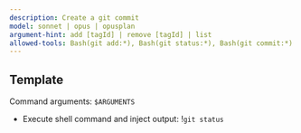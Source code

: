 ```yaml
---
description: Create a git commit
model: sonnet | opus | opusplan
argument-hint: add [tagId] | remove [tagId] | list
allowed-tools: Bash(git add:*), Bash(git status:*), Bash(git commit:*)
---
```


## Template

Command arguments: `$ARGUMENTS`

- Execute shell command and inject output: !`git status`
